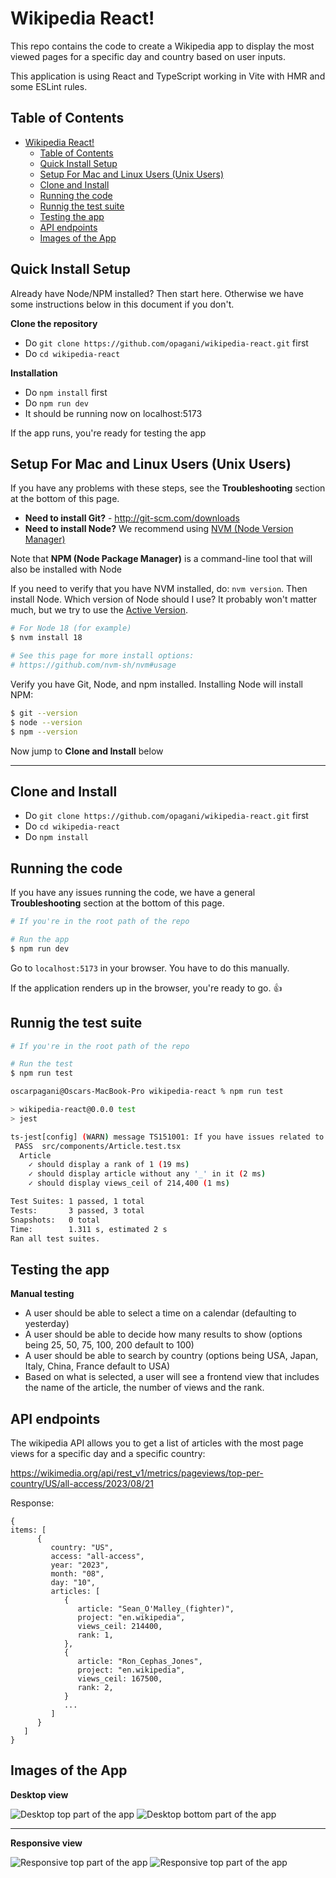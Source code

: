# Wikipedia React!

This repo contains the code to create a Wikipedia app to display the most viewed pages for a specific day and country based on user inputs.

This application is using React and TypeScript working in Vite with HMR and some ESLint rules.

## Table of Contents

- [Wikipedia React!](#wikipedia-react)
  - [Table of Contents](#table-of-contents)
  - [Quick Install Setup](#quick-install-setup)
  - [Setup For Mac and Linux Users (Unix Users)](#setup-for-mac-and-linux-users-unix-users)
  - [Clone and Install](#clone-and-install)
  - [Running the code](#running-the-code)
  - [Runnig the test suite](#runnig-the-test-suite)
  - [Testing the app](#testing-the-app)
  - [API endpoints](#api-endpoints)
  - [Images of the App](#images-of-the-app)

## Quick Install Setup

Already have Node/NPM installed? Then start here. Otherwise we have some instructions below in this document if you don't.

**Clone the repository**

- Do `git clone https://github.com/opagani/wikipedia-react.git` first
- Do `cd wikipedia-react`

**Installation**

- Do `npm install` first
- Do `npm run dev`
- It should be running now on localhost:5173

If the app runs, you're ready for testing the app

## Setup For Mac and Linux Users (Unix Users)

If you have any problems with these steps, see the **Troubleshooting** section at the bottom of this page.

- **Need to install Git?** - http://git-scm.com/downloads
- **Need to install Node?** We recommend using [NVM (Node Version Manager)](https://github.com/nvm-sh/nvm)

Note that **NPM (Node Package Manager)** is a command-line tool that will also be installed with Node

If you need to verify that you have NVM installed, do: `nvm version`. Then install Node. Which version of Node should I use? It probably won't matter much, but we try to use the [Active Version](https://nodejs.org/en/about/releases/).

```sh
# For Node 18 (for example)
$ nvm install 18

# See this page for more install options:
# https://github.com/nvm-sh/nvm#usage
```

Verify you have Git, Node, and npm installed. Installing Node will install NPM:

```sh
$ git --version
$ node --version
$ npm --version
```

Now jump to **Clone and Install** below

<hr />

## Clone and Install

- Do `git clone https://github.com/opagani/wikipedia-react.git` first
- Do `cd wikipedia-react`
- Do `npm install`

## Running the code

If you have any issues running the code, we have a general **Troubleshooting** section at the bottom of this page.

```sh
# If you're in the root path of the repo

# Run the app
$ npm run dev

```

Go to `localhost:5173` in your browser. You have to do this manually.

If the application renders up in the browser, you're ready to go. 👍

## Runnig the test suite

```sh
# If you're in the root path of the repo

# Run the test
$ npm run test

```

```sh
oscarpagani@Oscars-MacBook-Pro wikipedia-react % npm run test

> wikipedia-react@0.0.0 test
> jest

ts-jest[config] (WARN) message TS151001: If you have issues related to imports, you should consider setting `esModuleInterop` to `true` in your TypeScript configuration file (usually `tsconfig.json`). See https://blogs.msdn.microsoft.com/typescript/2018/01/31/announcing-typescript-2-7/#easier-ecmascript-module-interoperability for more information.
 PASS  src/components/Article.test.tsx
  Article
    ✓ should display a rank of 1 (19 ms)
    ✓ should display article without any '_' in it (2 ms)
    ✓ should display views_ceil of 214,400 (1 ms)

Test Suites: 1 passed, 1 total
Tests:       3 passed, 3 total
Snapshots:   0 total
Time:        1.311 s, estimated 2 s
Ran all test suites.
```

## Testing the app

**Manual testing**

- A user should be able to select a time on a calendar (defaulting to yesterday)
- A user should be able to decide how many results to show (options being 25, 50, 75, 100, 200 default to 100)
- A user should be able to search by country (options being USA, Japan, Italy, China, France default to USA)
- Based on what is selected, a user will see a frontend view that includes the name of the article, the number of views and the rank.

## API endpoints

The wikipedia API allows you to get a list of articles with the most page views for a specific day and a specific country:

https://wikimedia.org/api/rest_v1/metrics/pageviews/top-per-country/US/all-access/2023/08/21

Response:

```
{
items: [
      {
         country: "US",
         access: "all-access",
         year: "2023",
         month: "08",
         day: "10",
         articles: [
            {
               article: "Sean_O'Malley_(fighter)",
               project: "en.wikipedia",
               views_ceil: 214400,
               rank: 1,
            },
            {
               article: "Ron_Cephas_Jones",
               project: "en.wikipedia",
               views_ceil: 167500,
               rank: 2,
            }
            ...
         ]
      }
   ]
}
```

## Images of the App

**Desktop view**

![Desktop top part of the app](./images/desktop-1.png)
![Desktop bottom part of the app](./images/desktop-2.png)

<hr />

**Responsive view**

![Responsive top part of the app](./images/responsive-1.png)
![Responsive top part of the app](./images/responsive-2.png)
